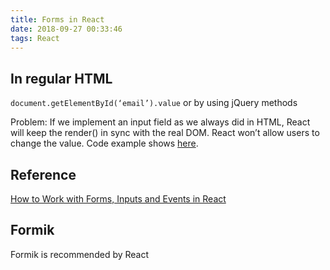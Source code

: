 ```yaml
---
title: Forms in React
date: 2018-09-27 00:33:46
tags: React
---
```


## In regular HTML
`document.getElementById(‘email’).value` or by using jQuery methods

Problem: 
If we implement an input field as we always did in HTML, React will keep the render() in sync with the real DOM. React won’t allow users to change the value. Code example shows [here](https://codepen.io/chenzhi/pen/KGPpNE).
## Reference
[How to Work with Forms, Inputs and Events in React](https://medium.com/capital-one-developers/how-to-work-with-forms-inputs-and-events-in-react-c337171b923b)

## Formik
Formik is recommended by React